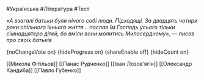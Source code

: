 #Українська #Література #Тест

*«А взагалі батьки були нічого собі люди. Підходящі. За двадцять  чотири роки спільного їхнього життя… послав їм Господь усього тільки  сімнадцятеро дітей, бо вміли вони молитись Милосердному», — писав про своїх батьків*

{noChangeVote on}
{hideProgress on}
{shareEnable off}
{hideCount on}

[[Микола Фітільов]]
[[Панас Рудченко]]
[[Іван Лозов’ягін]]
[[Олександр Кандиба]]
[[Павло Губенко]]
